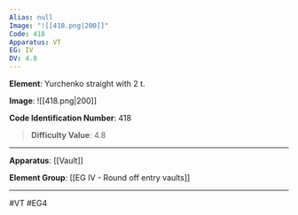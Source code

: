 ```yaml
---
Alias: null
Image: "![[418.png|200]]"
Code: 418
Apparatus: VT
EG: IV
DV: 4.8
---
```

**Element**: Yurchenko straight with 2 t.

**Image**:
![[418.png|200]]

**Code Identification Number**: 418

>**Difficulty Value**: 4.8

___
**Apparatus**: [[Vault]]

**Element Group**: [[EG IV - Round off entry vaults]]
___
#VT #EG4
